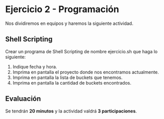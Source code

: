 # Ejercicio 2 - Programación 

Nos dividiremos en equipos y haremos la siguiente actividad. 

## Shell Scripting

Crear un programa de Shell Scripting de nombre ejercicio.sh que haga lo siguiente: 

1. Indique fecha y hora. 
2. Imprima en pantalla el proyecto donde nos encontramos actualmente. 
3. Imprima en pantalla la lista de buckets que tenemos. 
4. Imprima en pantalla la cantidad de buckets encontrados.

## Evaluación 

Se tendrán **20 minutos** y la actividad valdrá **3 participaciones**. 
